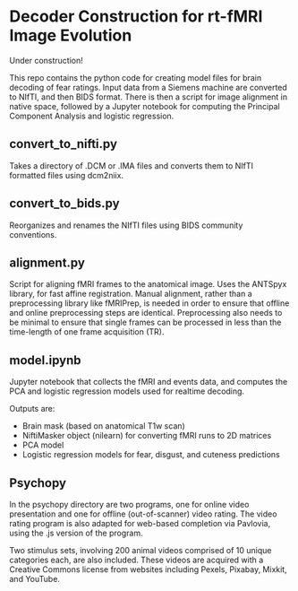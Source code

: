 # Decoder Construction for rt-fMRI Image Evolution

Under construction!

This repo contains the python code for creating model files for brain decoding of fear ratings. Input data from a Siemens machine are converted to NIfTI, and then BIDS format. There is then a script for image alignment in native space, followed by a Jupyter notebook for computing the Principal Component Analysis and logistic regression.

## convert_to_nifti.py

Takes a directory of .DCM or .IMA files and converts them to NIfTI formatted files using dcm2niix.

## convert_to_bids.py

Reorganizes and renames the NIfTI files using BIDS community conventions.

## alignment.py

Script for aligning fMRI frames to the anatomical image. Uses the ANTSpyx library, for fast affine registration. Manual alignment, rather than a preprocessing library like fMRIPrep, is needed in order to ensure that offline and online preprocessing steps are identical. Preprocessing also needs to be minimal to ensure that single frames can be processed in less than the time-length of one frame acquisition (TR).

## model.ipynb

Jupyter notebook that collects the fMRI and events data, and computes the PCA and logistic regression models used for realtime decoding.

Outputs are:

- Brain mask (based on anatomical T1w scan)
- NiftiMasker object (nilearn) for converting fMRI runs to 2D matrices
- PCA model
- Logistic regression models for fear, disgust, and cuteness predictions

## Psychopy

In the psychopy directory are two programs, one for online video presentation and one for offline (out-of-scanner) video rating. The video rating program is also adapted for web-based completion via Pavlovia, using the .js version of the program.

Two stimulus sets, involving 200 animal videos comprised of 10 unique categories each, are also included. These videos are acquired with a Creative Commons license from websites including Pexels, Pixabay, Mixkit, and YouTube.